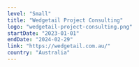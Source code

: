 ```yaml
---
level: "Small"
title: "Wedgetail Project Consulting"
logo: "wedgetail-project-consulting.png"
startDate: "2023-01-01"
endDate: "2024-02-29"
link: "https://wedgetail.com.au/"
country: "Australia"
---
```

